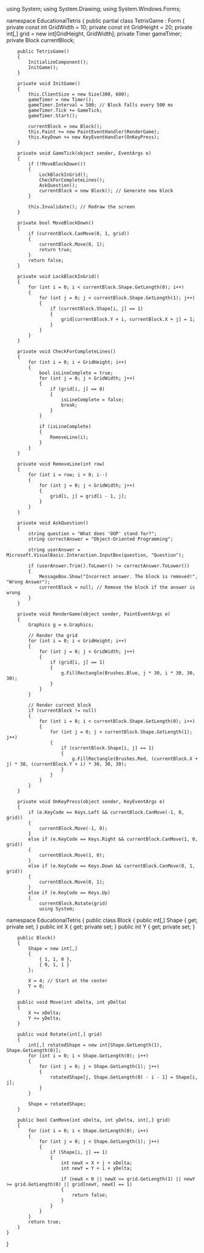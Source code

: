 using System;
using System.Drawing;
using System.Windows.Forms;

namespace EducationalTetris
{
    public partial class TetrisGame : Form
    {
        private const int GridWidth = 10;
        private const int GridHeight = 20;
        private int[,] grid = new int[GridHeight, GridWidth];
        private Timer gameTimer;
        private Block currentBlock;

        public TetrisGame()
        {
            InitializeComponent();
            InitGame();
        }

        private void InitGame()
        {
            this.ClientSize = new Size(300, 600);
            gameTimer = new Timer();
            gameTimer.Interval = 500; // Block falls every 500 ms
            gameTimer.Tick += GameTick;
            gameTimer.Start();

            currentBlock = new Block();
            this.Paint += new PaintEventHandler(RenderGame);
            this.KeyDown += new KeyEventHandler(OnKeyPress);
        }

        private void GameTick(object sender, EventArgs e)
        {
            if (!MoveBlockDown())
            {
                LockBlockInGrid();
                CheckForCompleteLines();
                AskQuestion();
                currentBlock = new Block(); // Generate new block
            }

            this.Invalidate(); // Redraw the screen
        }

        private bool MoveBlockDown()
        {
            if (currentBlock.CanMove(0, 1, grid))
            {
                currentBlock.Move(0, 1);
                return true;
            }
            return false;
        }

        private void LockBlockInGrid()
        {
            for (int i = 0; i < currentBlock.Shape.GetLength(0); i++)
            {
                for (int j = 0; j < currentBlock.Shape.GetLength(1); j++)
                {
                    if (currentBlock.Shape[i, j] == 1)
                    {
                        grid[currentBlock.Y + i, currentBlock.X + j] = 1;
                    }
                }
            }
        }

        private void CheckForCompleteLines()
        {
            for (int i = 0; i < GridHeight; i++)
            {
                bool isLineComplete = true;
                for (int j = 0; j < GridWidth; j++)
                {
                    if (grid[i, j] == 0)
                    {
                        isLineComplete = false;
                        break;
                    }
                }

                if (isLineComplete)
                {
                    RemoveLine(i);
                }
            }
        }

        private void RemoveLine(int row)
        {
            for (int i = row; i > 0; i--)
            {
                for (int j = 0; j < GridWidth; j++)
                {
                    grid[i, j] = grid[i - 1, j];
                }
            }
        }

        private void AskQuestion()
        {
            string question = "What does 'OOP' stand for?";
            string correctAnswer = "Object-Oriented Programming";
            
            string userAnswer = Microsoft.VisualBasic.Interaction.InputBox(question, "Question");

            if (userAnswer.Trim().ToLower() != correctAnswer.ToLower())
            {
                MessageBox.Show("Incorrect answer. The block is removed!", "Wrong Answer");
                currentBlock = null; // Remove the block if the answer is wrong
            }
        }

        private void RenderGame(object sender, PaintEventArgs e)
        {
            Graphics g = e.Graphics;

            // Render the grid
            for (int i = 0; i < GridHeight; i++)
            {
                for (int j = 0; j < GridWidth; j++)
                {
                    if (grid[i, j] == 1)
                    {
                        g.FillRectangle(Brushes.Blue, j * 30, i * 30, 30, 30);
                    }
                }
            }

            // Render current block
            if (currentBlock != null)
            {
                for (int i = 0; i < currentBlock.Shape.GetLength(0); i++)
                {
                    for (int j = 0; j < currentBlock.Shape.GetLength(1); j++)
                    {
                        if (currentBlock.Shape[i, j] == 1)
                        {
                            g.FillRectangle(Brushes.Red, (currentBlock.X + j) * 30, (currentBlock.Y + i) * 30, 30, 30);
                        }
                    }
                }
            }
        }

        private void OnKeyPress(object sender, KeyEventArgs e)
        {
            if (e.KeyCode == Keys.Left && currentBlock.CanMove(-1, 0, grid))
            {
                currentBlock.Move(-1, 0);
            }
            else if (e.KeyCode == Keys.Right && currentBlock.CanMove(1, 0, grid))
            {
                currentBlock.Move(1, 0);
            }
            else if (e.KeyCode == Keys.Down && currentBlock.CanMove(0, 1, grid))
            {
                currentBlock.Move(0, 1);
            }
            else if (e.KeyCode == Keys.Up)
            {
                currentBlock.Rotate(grid)
                using System;

namespace EducationalTetris
{
    public class Block
    {
        public int[,] Shape { get; private set; }
        public int X { get; private set; }
        public int Y { get; private set; }

        public Block()
        {
            Shape = new int[,]
            {
                { 1, 1, 0 },
                { 0, 1, 1 }
            };

            X = 4; // Start at the center
            Y = 0;
        }

        public void Move(int xDelta, int yDelta)
        {
            X += xDelta;
            Y += yDelta;
        }

        public void Rotate(int[,] grid)
        {
            int[,] rotatedShape = new int[Shape.GetLength(1), Shape.GetLength(0)];
            for (int i = 0; i < Shape.GetLength(0); i++)
            {
                for (int j = 0; j < Shape.GetLength(1); j++)
                {
                    rotatedShape[j, Shape.GetLength(0) - i - 1] = Shape[i, j];
                }
            }

            Shape = rotatedShape;
        }

        public bool CanMove(int xDelta, int yDelta, int[,] grid)
        {
            for (int i = 0; i < Shape.GetLength(0); i++)
            {
                for (int j = 0; j < Shape.GetLength(1); j++)
                {
                    if (Shape[i, j] == 1)
                    {
                        int newX = X + j + xDelta;
                        int newY = Y + i + yDelta;

                        if (newX < 0 || newX >= grid.GetLength(1) || newY >= grid.GetLength(0) || grid[newY, newX] == 1)
                        {
                            return false;
                        }
                    }
                }
            }
            return true;
        }
    }
}
